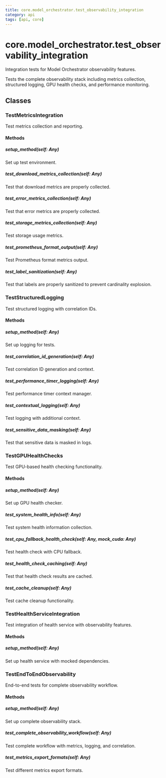 ```yaml
---
title: core.model_orchestrator.test_observability_integration
category: api
tags: [api, core]
---
```


# core.model_orchestrator.test_observability_integration

Integration tests for Model Orchestrator observability features.

Tests the complete observability stack including metrics collection,
structured logging, GPU health checks, and performance monitoring.

## Classes

### TestMetricsIntegration

Test metrics collection and reporting.

#### Methods

##### setup_method(self: Any)

Set up test environment.

##### test_download_metrics_collection(self: Any)

Test that download metrics are properly collected.

##### test_error_metrics_collection(self: Any)

Test that error metrics are properly collected.

##### test_storage_metrics_collection(self: Any)

Test storage usage metrics.

##### test_prometheus_format_output(self: Any)

Test Prometheus format metrics output.

##### test_label_sanitization(self: Any)

Test that labels are properly sanitized to prevent cardinality explosion.

### TestStructuredLogging

Test structured logging with correlation IDs.

#### Methods

##### setup_method(self: Any)

Set up logging for tests.

##### test_correlation_id_generation(self: Any)

Test correlation ID generation and context.

##### test_performance_timer_logging(self: Any)

Test performance timer context manager.

##### test_contextual_logging(self: Any)

Test logging with additional context.

##### test_sensitive_data_masking(self: Any)

Test that sensitive data is masked in logs.

### TestGPUHealthChecks

Test GPU-based health checking functionality.

#### Methods

##### setup_method(self: Any)

Set up GPU health checker.

##### test_system_health_info(self: Any)

Test system health information collection.

##### test_cpu_fallback_health_check(self: Any, mock_cuda: Any)

Test health check with CPU fallback.

##### test_health_check_caching(self: Any)

Test that health check results are cached.

##### test_cache_cleanup(self: Any)

Test cache cleanup functionality.

### TestHealthServiceIntegration

Test integration of health service with observability features.

#### Methods

##### setup_method(self: Any)

Set up health service with mocked dependencies.

### TestEndToEndObservability

End-to-end tests for complete observability workflow.

#### Methods

##### setup_method(self: Any)

Set up complete observability stack.

##### test_complete_observability_workflow(self: Any)

Test complete workflow with metrics, logging, and correlation.

##### test_metrics_export_formats(self: Any)

Test different metrics export formats.

